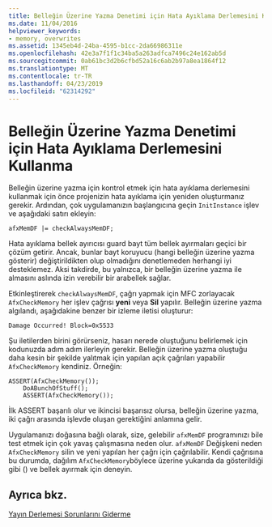```yaml
---
title: Belleğin Üzerine Yazma Denetimi için Hata Ayıklama Derlemesini Kullanma
ms.date: 11/04/2016
helpviewer_keywords:
- memory, overwrites
ms.assetid: 1345eb4d-24ba-4595-b1cc-2da66986311e
ms.openlocfilehash: 42e3a7f1f1c34ba5a263adfca7496c24e162ab5d
ms.sourcegitcommit: 0ab61bc3d2b6cfbd52a16c6ab2b97a8ea1864f12
ms.translationtype: MT
ms.contentlocale: tr-TR
ms.lasthandoff: 04/23/2019
ms.locfileid: "62314292"
---
```

# <a name="using-the-debug-build-to-check-for-memory-overwrite"></a>Belleğin Üzerine Yazma Denetimi için Hata Ayıklama Derlemesini Kullanma

Belleğin üzerine yazma için kontrol etmek için hata ayıklama derlemesini kullanmak için önce projenizin hata ayıklama için yeniden oluşturmanız gerekir. Ardından, çok uygulamanızın başlangıcına geçin `InitInstance` işlev ve aşağıdaki satırı ekleyin:

```
afxMemDF |= checkAlwaysMemDF;
```

Hata ayıklama bellek ayırıcısı guard bayt tüm bellek ayırmaları geçici bir çözüm getirir. Ancak, bunlar bayt koruyucu (hangi belleğin üzerine yazma gösterir) değiştirildikten olup olmadığını denetlemeden herhangi iyi desteklemez. Aksi takdirde, bu yalnızca, bir belleğin üzerine yazma ile almasını aslında izin verebilir bir arabellek sağlar.

Etkinleştirerek `checkAlwaysMemDF`, çağrı yapmak için MFC zorlayacak `AfxCheckMemory` her işlev çağrısı **yeni** veya **Sil** yapılır. Belleğin üzerine yazma algılandı, aşağıdakine benzer bir izleme iletisi oluşturur:

```
Damage Occurred! Block=0x5533
```

Şu iletilerden birini görürseniz, hasarı nerede oluştuğunu belirlemek için kodunuzda adım adım ilerleyin gerekir. Belleğin üzerine yazma oluştuğu daha kesin bir şekilde yalıtmak için yapılan açık çağrıları yapabilir `AfxCheckMemory` kendiniz. Örneğin:

```
ASSERT(AfxCheckMemory());
    DoABunchOfStuff();
    ASSERT(AfxCheckMemory());
```

İlk ASSERT başarılı olur ve ikincisi başarısız olursa, belleğin üzerine yazma, iki çağrı arasında işlevde oluşan gerektiğini anlamına gelir.

Uygulamanızı doğasına bağlı olarak, size, gelebilir `afxMemDF` programınızı bile test etmek için çok yavaş çalışmasına neden olur. `afxMemDF` Değişkeni neden `AfxCheckMemory` silin ve yeni yapılan her çağrı için çağrılabilir. Kendi çağrısına bu durumda, dağılım `AfxCheckMemory`böylece üzerine yukarıda da gösterildiği gibi () ve bellek ayırmak için deneyin.

## <a name="see-also"></a>Ayrıca bkz.

[Yayın Derlemesi Sorunlarını Giderme](fixing-release-build-problems.md)
